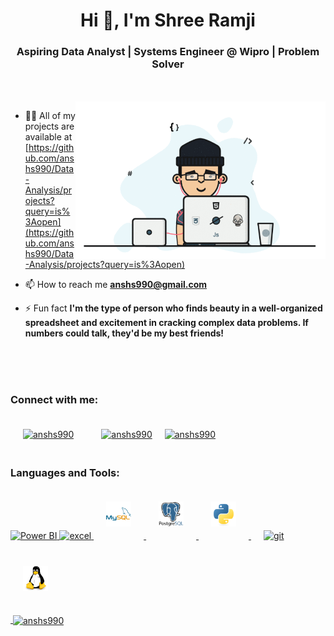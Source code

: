 <h1 align="center">Hi 👋, I'm Shree Ramji</h1>
<h3 align="center">Aspiring Data Analyst | Systems Engineer @ Wipro | Problem Solver</h3><br><br>


<img align="right" alt="coding" width="400" src="https://raw.githubusercontent.com/kvssankar/kvssankar/main/programmer.gif" >

- 👨‍💻 All of my projects are available at [https://github.com/anshs990/Data-Analysis/projects?query=is%3Aopen](https://github.com/anshs990/Data-Analysis/projects?query=is%3Aopen)

- 📫 How to reach me **anshs990@gmail.com**

- ⚡ Fun fact **I'm the type of person who finds beauty in a well-organized spreadsheet and excitement in cracking complex data problems. If numbers could talk, they'd be my best friends!**


<br><br><br>

<h3 align="left">Connect with me:</h3>
<p align="left">
    <a href="https://linkedin.com/in/anshs990" target="blank"><img align="center" src="https://raw.githubusercontent.com/rahuldkjain/github-profile-readme-generator/master/src/images/icons/Social/linked-in-alt.svg" alt="anshs990" height="30" width="40" style="padding: 20px;"/></a>
    <a href="https://www.hackerrank.com/anshs990" target="blank"><img align="center" src="https://raw.githubusercontent.com/rahuldkjain/github-profile-readme-generator/master/src/images/icons/Social/hackerrank.svg" alt="anshs990" height="30" width="40" style="padding: 20px;/></a>
    <a href="https://www.leetcode.com/anshs990" target="blank"><img align="center" src="https://raw.githubusercontent.com/rahuldkjain/github-profile-readme-generator/master/src/images/icons/Social/leet-code.svg" alt="anshs990" height="30" width="40"/></a>
</p>

<h3 align="left">Languages and Tools:</h3>
<p align="left">
    <a href="https://app.powerbi.com/" target="_blank" rel="noreferrer"> <img src="https://logohistory.net/wp-content/uploads/2023/05/Power-BI-Logo-2013.png" alt="Power BI" width="40" height="40"/>  </a>
    <a href="https://www.microsoft.com/en-in/microsoft-365/excel" target="_blank" rel="noreferrer"> <img src="https://cdn4.iconfinder.com/data/icons/logos-and-brands/512/119_Excel_logo_logos-1024.png" alt="excel" width="40" height="40"/> </a>
    <a href="https://www.mysql.com/" target="_blank" rel="noreferrer"> <img src="https://raw.githubusercontent.com/devicons/devicon/master/icons/mysql/mysql-original-wordmark.svg" alt="mysql" width="40" height="40" style="padding: 20px;> </a> 
    <a href="https://www.postgresql.org" target="_blank" rel="noreferrer"> <img src="https://raw.githubusercontent.com/devicons/devicon/master/icons/postgresql/postgresql-original-wordmark.svg" alt="postgresql" width="40" height="40" style="padding: 20px;> </a> 
    <a href="https://www.python.org" target="_blank" rel="noreferrer"> <img src="https://raw.githubusercontent.com/devicons/devicon/master/icons/python/python-original.svg" alt="python" width="40" height="40" style="padding: 20px;> </a>
    <a href="https://git-scm.com/" target="_blank" rel="noreferrer"> <img src="https://www.vectorlogo.zone/logos/git-scm/git-scm-icon.svg" alt="git" width="40" height="40" style="padding: 20px;> </a> 
    <a href="https://www.linux.org/" target="_blank" rel="noreferrer"> <img src="https://raw.githubusercontent.com/devicons/devicon/master/icons/linux/linux-original.svg" alt="linux" width="40" height="40" style="padding: 20px;> </a> 
</p>

<p><img align="left" src="https://github-readme-stats.vercel.app/api/top-langs?username=anshs990&show_icons=true&locale=en&layout=compact" alt="anshs990" /></p>

<p>&nbsp;<img align="center" src="https://github-readme-stats.vercel.app/api?username=anshs990&show_icons=true&locale=en" alt="anshs990" /></p>
